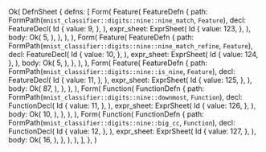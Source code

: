 Ok(
    DefnSheet {
        defns: [
            Form(
                Feature(
                    FeatureDefn {
                        path: FormPath(`mnist_classifier::digits::nine::nine_match`, `Feature`),
                        decl: FeatureDecl(
                            Id {
                                value: 9,
                            },
                        ),
                        expr_sheet: ExprSheet(
                            Id {
                                value: 123,
                            },
                        ),
                        body: Ok(
                            5,
                        ),
                    },
                ),
            ),
            Form(
                Feature(
                    FeatureDefn {
                        path: FormPath(`mnist_classifier::digits::nine::nine_match_refine`, `Feature`),
                        decl: FeatureDecl(
                            Id {
                                value: 10,
                            },
                        ),
                        expr_sheet: ExprSheet(
                            Id {
                                value: 124,
                            },
                        ),
                        body: Ok(
                            5,
                        ),
                    },
                ),
            ),
            Form(
                Feature(
                    FeatureDefn {
                        path: FormPath(`mnist_classifier::digits::nine::is_nine`, `Feature`),
                        decl: FeatureDecl(
                            Id {
                                value: 11,
                            },
                        ),
                        expr_sheet: ExprSheet(
                            Id {
                                value: 125,
                            },
                        ),
                        body: Ok(
                            87,
                        ),
                    },
                ),
            ),
            Form(
                Function(
                    FunctionDefn {
                        path: FormPath(`mnist_classifier::digits::nine::downmost`, `Function`),
                        decl: FunctionDecl(
                            Id {
                                value: 11,
                            },
                        ),
                        expr_sheet: ExprSheet(
                            Id {
                                value: 126,
                            },
                        ),
                        body: Ok(
                            10,
                        ),
                    },
                ),
            ),
            Form(
                Function(
                    FunctionDefn {
                        path: FormPath(`mnist_classifier::digits::nine::big_cc`, `Function`),
                        decl: FunctionDecl(
                            Id {
                                value: 12,
                            },
                        ),
                        expr_sheet: ExprSheet(
                            Id {
                                value: 127,
                            },
                        ),
                        body: Ok(
                            16,
                        ),
                    },
                ),
            ),
        ],
    },
)